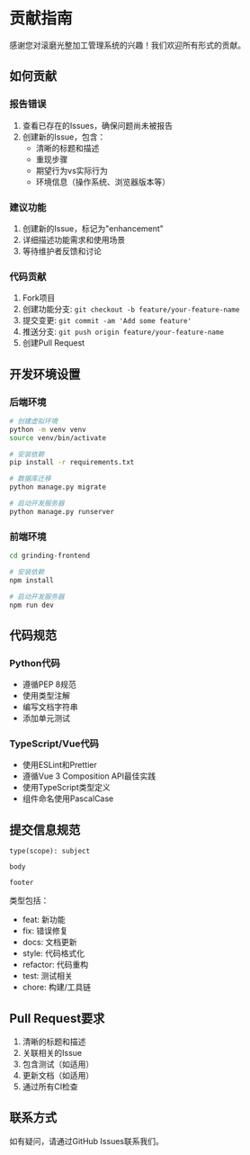 # 贡献指南

感谢您对滚磨光整加工管理系统的兴趣！我们欢迎所有形式的贡献。

## 如何贡献

### 报告错误
1. 查看已存在的Issues，确保问题尚未被报告
2. 创建新的Issue，包含：
   - 清晰的标题和描述
   - 重现步骤
   - 期望行为vs实际行为
   - 环境信息（操作系统、浏览器版本等）

### 建议功能
1. 创建新的Issue，标记为"enhancement"
2. 详细描述功能需求和使用场景
3. 等待维护者反馈和讨论

### 代码贡献
1. Fork项目
2. 创建功能分支: `git checkout -b feature/your-feature-name`
3. 提交变更: `git commit -am 'Add some feature'`
4. 推送分支: `git push origin feature/your-feature-name`
5. 创建Pull Request

## 开发环境设置

### 后端环境
```bash
# 创建虚拟环境
python -m venv venv
source venv/bin/activate

# 安装依赖
pip install -r requirements.txt

# 数据库迁移
python manage.py migrate

# 启动开发服务器
python manage.py runserver
```

### 前端环境
```bash
cd grinding-frontend

# 安装依赖
npm install

# 启动开发服务器
npm run dev
```

## 代码规范

### Python代码
- 遵循PEP 8规范
- 使用类型注解
- 编写文档字符串
- 添加单元测试

### TypeScript/Vue代码
- 使用ESLint和Prettier
- 遵循Vue 3 Composition API最佳实践
- 使用TypeScript类型定义
- 组件命名使用PascalCase

## 提交信息规范
```
type(scope): subject

body

footer
```

类型包括：
- feat: 新功能
- fix: 错误修复
- docs: 文档更新
- style: 代码格式化
- refactor: 代码重构
- test: 测试相关
- chore: 构建/工具链

## Pull Request要求
1. 清晰的标题和描述
2. 关联相关的Issue
3. 包含测试（如适用）
4. 更新文档（如适用）
5. 通过所有CI检查

## 联系方式
如有疑问，请通过GitHub Issues联系我们。 